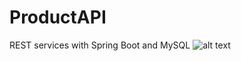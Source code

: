 # ProductAPI
REST services with Spring Boot and MySQL
![alt text](https://github.com/morenopilaralejandro/productapi/blob/master/src/main/resources/githubimg/prod-curl.jpg?raw=true)
